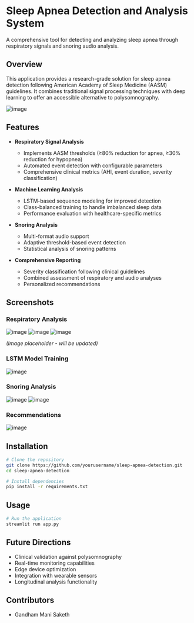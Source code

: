 # Sleep Apnea Detection and Analysis System

A comprehensive tool for detecting and analyzing sleep apnea through respiratory signals and snoring audio analysis.

## Overview

This application provides a research-grade solution for sleep apnea detection following American Academy of Sleep Medicine (AASM) guidelines. It combines traditional signal processing techniques with deep learning to offer an accessible alternative to polysomnography.

![image](https://github.com/user-attachments/assets/599d2b5e-c984-41fa-8341-b284c4cbeb14)

## Features

- **Respiratory Signal Analysis**
  - Implements AASM thresholds (≥80% reduction for apnea, ≥30% reduction for hypopnea)
  - Automated event detection with configurable parameters
  - Comprehensive clinical metrics (AHI, event duration, severity classification)

- **Machine Learning Analysis**
  - LSTM-based sequence modeling for improved detection
  - Class-balanced training to handle imbalanced sleep data
  - Performance evaluation with healthcare-specific metrics

- **Snoring Analysis**
  - Multi-format audio support
  - Adaptive threshold-based event detection
  - Statistical analysis of snoring patterns

- **Comprehensive Reporting**
  - Severity classification following clinical guidelines
  - Combined assessment of respiratory and audio analyses
  - Personalized recommendations

## Screenshots

### Respiratory Analysis
![image](https://github.com/user-attachments/assets/5dc5b657-12cf-4991-ae43-f97c20138e47)
![image](https://github.com/user-attachments/assets/fe2c4ccc-2ce9-4b07-bcc3-d6030ad75f14)
![image](https://github.com/user-attachments/assets/55965dd9-d3fd-443b-88e5-e10ab052b7a8)

*(Image placeholder - will be updated)*

### LSTM Model Training
![image](https://github.com/user-attachments/assets/3a75899b-25ce-4202-af1c-83a4fb42e12c)

### Snoring Analysis
![image](https://github.com/user-attachments/assets/d30e52b3-a55e-4a74-ae7b-b9cfc82c4fa0)
![image](https://github.com/user-attachments/assets/e90a46fb-9a27-4f20-9961-ede16cfe8a1b)


### Recommendations
![image](https://github.com/user-attachments/assets/cbd7314d-c28d-4607-99f7-2bc480df451f)

## Installation

```bash
# Clone the repository
git clone https://github.com/yourusername/sleep-apnea-detection.git
cd sleep-apnea-detection

# Install dependencies
pip install -r requirements.txt
```

## Usage

```bash
# Run the application
streamlit run app.py
```





## Future Directions

- Clinical validation against polysomnography
- Real-time monitoring capabilities
- Edge device optimization
- Integration with wearable sensors
- Longitudinal analysis functionality

## Contributors

- Gandham Mani Saketh
